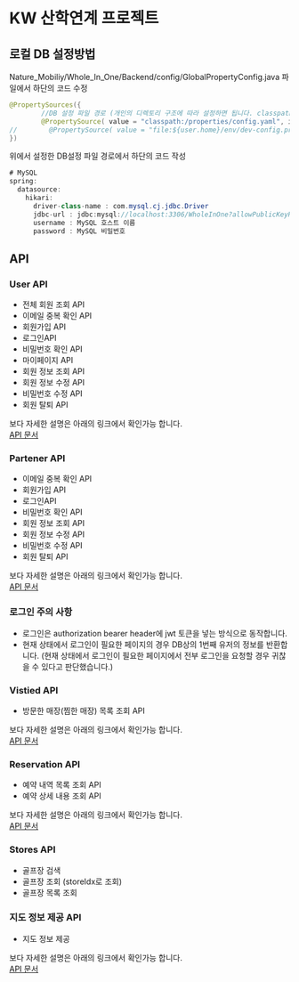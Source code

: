 # KW 산학연계 프로젝트


## 로컬 DB 설정방법

Nature_Mobiliy/Whole_In_One/Backend/config/GlobalPropertyConfig.java 파일에서 하단의 코드 수정

```java
@PropertySources({
        //DB 설정 파일 경로 (개인의 디렉토리 구조에 따라 설정하면 됩니다. classpath = src/main/resources)
        @PropertySource( value = "classpath:/properties/config.yaml", ignoreResourceNotFound = true )
//        @PropertySource( value = "file:${user.home}/env/dev-config.properties", ignoreResourceNotFound = true) // 배포시 배포 환경의 디렉토리 주소
})

```

위에서 설정한 DB설정 파일 경로에서 하단의 코드 작성

```java
# MySQL
spring:
  datasource:
    hikari:
      driver-class-name : com.mysql.cj.jdbc.Driver
      jdbc-url : jdbc:mysql://localhost:3306/WholeInOne?allowPublicKeyRetrieval=true&useUnicode=true&characterEncoding=utf8&useSSL=false
      username : MySQL 호스트 이름
      password : MySQL 비밀번호
```

## API 
### User API 
* 전체 회원 조회 API  
* 이메일 중복 확인 API  
* 회원가입 API  
* 로그인API  
* 비밀번호 확인 API  
* 마이페이지 API  
* 회원 정보 조회 API  
* 회원 정보 수정 API  
* 비밀번호 수정 API  
* 회원 탈퇴 API  
  
보다 자세한 설명은 아래의 링크에서 확인가능 합니다.<br>
[API 문서](https://documenter.getpostman.com/view/18157329/UVR8o7nG)

### Partener API 
* 이메일 중복 확인 API  
* 회원가입 API  
* 로그인API  
* 비밀번호 확인 API  
* 회원 정보 조회 API  
* 회원 정보 수정 API  
* 비밀번호 수정 API  
* 회원 탈퇴 API  

보다 자세한 설명은 아래의 링크에서 확인가능 합니다.<br>
[API 문서](https://documenter.getpostman.com/view/18157329/UVR8o7nG)

### 로그인 주의 사항
* 로그인은 authorization bearer header에 jwt 토큰을 넣는 방식으로 동작합니다. 
* 현재 상태에서 로그인이 필요한 페이지의 경우 DB상의 1번째 유저의 정보를 반환합니다. 
  (현재 상태에서 로그인이 필요한 페이지에서 전부 로그인을 요청할 경우 귀찮을 수 있다고 판단했습니다.)

### Vistied API 
* 방문한 매장(찜한 매장) 목록 조회 API

보다 자세한 설명은 아래의 링크에서 확인가능 합니다.<br>
[API 문서](https://documenter.getpostman.com/view/18157329/UVR8o7nG)

### Reservation API 
* 예약 내역 목록 조회 API
* 예약 상세 내용 조회 API

보다 자세한 설명은 아래의 링크에서 확인가능 합니다.<br>
[API 문서](https://documenter.getpostman.com/view/18157329/UVR8o7nG)

### Stores API
* 골프장 검색
* 골프장 조회 (storeIdx로 조회)
* 골프장 목록 조회

### 지도 정보 제공 API
* 지도 정보 제공

보다 자세한 설명은 아래의 링크에서 확인가능 합니다.<br>
[API 문서](https://documenter.getpostman.com/view/14269013/UVJZoJC2)


  
